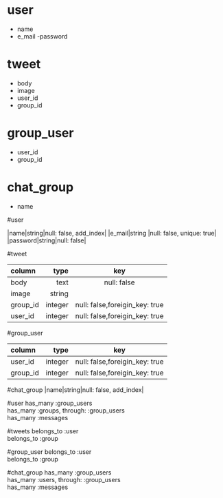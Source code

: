 # user
- name
 - e_mail
 -password

# tweet
 - body
  - image
  - user_id
 - group_id

# group_user
- user_id
 - group_id

# chat_group
 - name

#user

|name|string|null: false, add_index|
|e_mail|string |null: false, unique: true|
|password|string|null: false|

#tweet

|column|type|key|
|:--|--:|:--:|
|body|text|null: false|
|image|string||
|group_id|integer|null: false,foreigin_key: true|
|user_id|integer|null: false,foreigin_key: true|

#group_user

|column|type|key|
|:--|--:|:--:|
|user_id|integer|null: false,foreigin_key: true|
|group_id|integer|null: false,foreigin_key: true|

#chat_group
|name|string|null: false, add_index|



#user
 has_many :group_users  
 has_many :groups, through: :group_users  
 has_many :messages  
 
#tweets
 belongs_to :user  
 belongs_to :group
 
 #group_user
 belongs_to :user  
 belongs_to :group

 #chat_group
 has_many :group_users  
 has_many :users, through: :group_users  
 has_many :messages